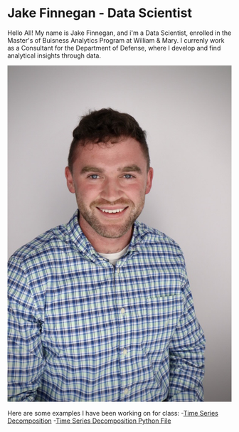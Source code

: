 # Jake Finnegan - Data Scientist 
Hello All! My name is Jake Finnegan, and i'm a Data Scientist, enrolled in the Master's of Buisness Analytics Program at William & Mary. 
I currenly work as a Consultant for the Department of Defense, where I develop and find analytical insights through data.

![My Picture](/IMG_6274.JPG)

Here are some examples I have been working on for class:
-[Time Series Decomposition](/timeseries/TimeSeries.html)
-[Time Series Decomposition Python File](/timeseries/TimeSeries.ipynb)
